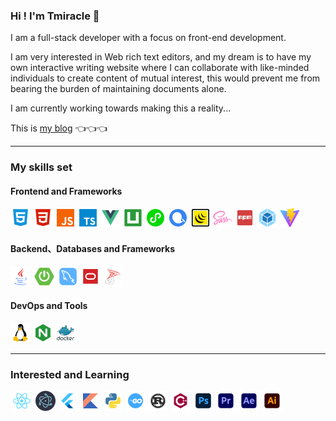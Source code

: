 ### Hi ! I'm Tmiracle 👋

I am a full-stack developer with a focus on front-end development. 

I am very interested in Web rich text editors, and my dream is to have my own interactive writing website where I can collaborate with like-minded individuals to create content of mutual interest, this would prevent me from bearing the burden of maintaining documents alone. 

I am currently working towards making this a reality...

This is <a href="https://blog.namichong.com/" target="_blank">my blog</a> 👈👈👈

---

### My skills set

<!-- github-langs:start -->
<!-- prettier-ignore-start -->
<!-- markdownlint-disable -->
<!-- <img align="right" src="https://github-readme-stats.vercel.app/api/top-langs/?username=T-miracle&theme=vue"/> -->
<!-- markdownlint-restore -->
<!-- prettier-ignore-end -->
<!-- github-langs:end -->

#### Frontend and Frameworks

<!-- Frontend:start -->
<!-- prettier-ignore-start -->
<!-- markdownlint-disable -->
<code><img height="32" src="./svg/HTML5.svg" alt="HTML" title="HTML"/></code>
<code><img height="32" src="./svg/css.svg" alt="CSS" title="CSS"/></code>
<code><img height="32" src="./svg/javaScript.svg" alt="JavaScript" title="JavaScript"/></code>
<code><img height="32" src="./svg/typescript.svg" alt="TypeScript" title="TypeScript"/></code>
<code><img height="32" src="./svg/Vue.svg" alt="Vue" title="Vue"/></code>
<code><img height="32" src="./svg/uni-app.svg" alt="uni-app" title="uni-app"/></code>
<code><img height="32" src="./svg/微信小程序.svg" alt="微信小程序" title="微信小程序"/></code>
<code><img height="32" src="./svg/echarts.svg" alt="Echarts" title="Echarts"/></code>
<code><img height="32" src="./svg/Jquery.svg" alt="Jquery" title="Jquery"/></code>
<code><img height="32" src="./svg/scss.svg" alt="Sass" title="Sass"/></code>
<code><img height="32" src="./svg/NPM.svg" alt="NPM" title="NPM"/></code>
<code><img height="32" src="./svg/Webpack.svg" alt="Webpack" title="Webpack"/></code>
<code><img height="32" src="./svg/vite.svg" alt="Vite" title="Vite"/></code>
<!-- markdownlint-restore -->
<!-- prettier-ignore-end -->
<!-- Frontend:end -->

#### Backend、Databases and Frameworks

<!-- Backend:start -->
<!-- prettier-ignore-start -->
<!-- markdownlint-disable -->
<code><img height="32" src="./svg/java.svg" alt="Java" title="Java"/></code>
<code><img height="32" src="./svg/SPRINGBOOT.svg" alt="SpringBoot" title="SpringBoot"/></code>
<code><img height="32" src="./svg/mysql.svg" alt="MySQL" title="MySQL"/></code>
<code><img height="32" src="./svg/oracle.svg" alt="Oracle" title="Oracle"/></code>
<code><img height="32" src="./svg/sqlserver.svg" alt="SQL Server" title="SQL Server"/></code>
<!-- markdownlint-restore -->
<!-- prettier-ignore-end -->
<!-- Backend:end -->

#### DevOps and Tools

<!-- DevOps:start -->
<!-- prettier-ignore-start -->
<!-- markdownlint-disable -->
<code><img height="32" src="./svg/linux.svg" alt="Linux" title="Linux"/></code>
<code><img height="32" src="./svg/nginx.svg" alt="Nginx" title="Nginx"/></code>
<code><img height="32" src="./svg/Docker.svg" alt="Docker" title="Docker"/></code>
<!-- markdownlint-restore -->
<!-- prettier-ignore-end -->
<!-- DevOps:end -->

---

### Interested and Learning

<!-- Interested:start -->
<!-- prettier-ignore-start -->
<!-- markdownlint-disable -->
<code><img height="32" src="./svg/react.svg" alt="React" title="React"/></code>
<code><img height="32" src="./svg/electron.svg" alt="Electron" title="Electron"/></code>
<code><img height="32" src="./svg/flutter.svg" alt="Flutter" title="Flutter"/></code>
<code><img height="32" src="./svg/kotlin.svg" alt="Kotlin" title="Kotlin"/></code>
<code><img height="32" src="./svg/python.svg" alt="Python" title="Python"/></code>
<code><img height="32" src="./svg/golang.svg" alt="Golang" title="Golang"/></code>
<code><img height="32" src="./svg/rust.svg" alt="Rust" title="Rust"/></code>
<code><img height="32" src="./svg/cplusplus.svg" alt="C++" title="C++"/></code>
<code><img height="32" src="./svg/PS.svg" alt="PS" title="PS"/></code>
<code><img height="32" src="./svg/PR.svg" alt="PR" title="PR"/></code>
<code><img height="32" src="./svg/AE.svg" alt="AE" title="AE"/></code>
<code><img height="32" src="./svg/AI.svg" alt="AI" title="AI"/></code>
<!-- markdownlint-restore -->
<!-- prettier-ignore-end -->
<!-- Interested:end -->

